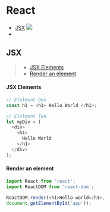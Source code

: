 
# React
- [JSX](#jsx) ![](https://upload.wikimedia.org/wikipedia/commons/thumb/a/a7/React-icon.svg/512px-React-icon.svg.png)
- 


## JSX
> - [JSX Elements](#jsx-elements)
> - [Render an element](#render-an-element)


#### JSX Elements
```javascript 
// Elelment One
const h1 = <h1> Hello World </h1>;

// Elelment Two
let myDiv = (
  <div>
    <h1>
      Hello World
    </h1>
  </div> 
);
```
#### Render an element 

```javascript
import React from 'react';
import ReactDOM from 'react-dom';

ReactDOM.render(<h1>Hello world</h1>,
document.getElementById('app'));
```
